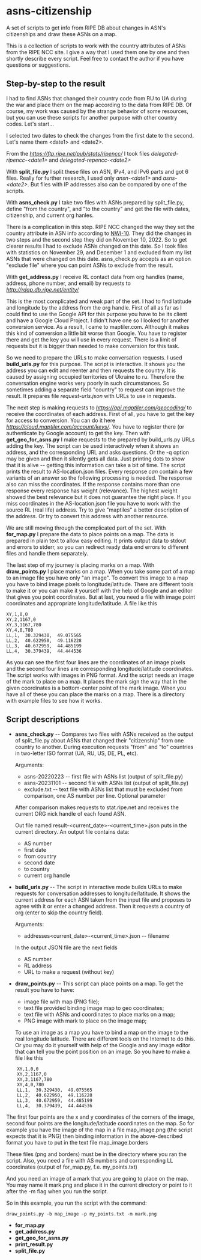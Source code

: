 # asns-citizenship
A set of scripts to get info from RIPE DB about changes in ASN's citizenships and draw these ASNs on a map.

This is a collection of scripts to work with the country attributes of ASNs from the RIPE NCC site. I give a way that I used them one by one and then shortly
describe every script. Feel free to contact the author if you have questions or suggestions.

## Step-by-step to the result

I had to find ASNs that changed their country code from RU to UA during the war and place them on the map according to the data from RIPE DB. Of course, my work was caused by the strange behavior of some resources, but you can use these scripts for another purpose with other country codes. Let's start...

I selected two dates to check the changes from the first date to the second. Let's name them &lt;date1&gt; and &lt;date2&gt;.

From the _https://ftp.ripe.net/pub/stats/ripencc/_ I took files _delegated-ripencc-&lt;date1&gt;_ and _delegated-repencc-&lt;date2&gt;_

With **split_file.py** I split these files on ASN, IPv4, and IPv6 parts and got 6 files. Really for further research, I used only _ansn-&lt;date1&gt;_ and 
_asns-&lt;date2&gt;_. But files with IP addresses also can be compared by one of the scripts.

With **asns_check.py** I take two files with ASNs prepared by split_file.py, define "from the country", and "to the country" and get the file with dates, citizenship, and current org hanles.

There is a complication in this step. RIPE NCC changed the way they set the country attribute in ASN info according to [NWI-10](https://labs.ripe.net/author/wilhelm/impact-of-nwi-10-on-country-codes-in-delegated-statistics/). They did the changes in two steps and the second step they did on November 10, 2022. So to get clearer results I had to exclude ASNs changed on this date. So I took files with statistics on November 29, and December 1 and excluded from my list ASNs that were changed on this date. asns_check.py accepts as an option "exclude file" where you can point ASNs to exclude from the result.

With **get_address.py** I receive RL contact data from org handles (name, address, phone number, and email) by requests to _http://rdap.db.ripe.net/entity/_

This is the most complicated and weak part of the set. I had to find latitude and longitude by the address from the org handle. First of all as far as I could find to use the Google API for this purpose you have to be its client and have a Google Cloud Project. I didn't have one so I looked for another conversion service. As a result, I came to maptiler.com. Although it makes this kind of conversion a little bit worse than Google. You have to register there and get the key you will use in every request. There is a limit of requests but it is bigger than needed to make conversion for this task.

So we need to prepare the URLs to make conversation requests. I used **build_urls.py** for this purpose. The script is interactive. It shows you the address you can edit and reenter and then requests the country. It is caused by assigning occupied territories of Ukraine to ru. Therefore the conversation engine works very poorly in such circumstances. So sometimes adding a separate field "country" to request can improve the result. It prepares file _request-urls.json_ with URLs to use in requests.

The next step is making requests to _https://api.maptiler.com/geocoding/_ to receive the coordinates of each address. First of all, you have to get the key for access to conversion. You can do it here _https://cloud.maptiler.com/account/keys/_. You have to register there (or authenticate by Google account) to get the key. Then with **get_geo_for_asns.py** I make requests to the prepared by build_urls.py URLs adding the key. The script can be used interactively when it shows an address, and the corresponding URL and asks questions. Or the -q option may be given and then it silently gets all data. Just printing dots to show that it is alive -- getting this information can take a bit of time. The script prints the result to AS<number>-location.json files. Every response _can_ contain a few variants of an answer so the following processing is needed. The response also can miss the coordinates. If the response contains more than one response every response has weight (relevance). The highest weight showed the best relevance but it does not guarantee the right place. If you miss coordinates in the AS<number>-location.json file you have to work with the source RL (real life) address. Try to give "maptiles" a better description of the address. Or try to convert this address with another resource. 

We are still moving through the complicated part of the set. With **for_map.py** I prepare the data to place points on a map. The data is prepared in plain text to allow easy editing. It prints output data to stdout and errors to stderr, so you can redirect ready data end errors to different files and handle them separately.

The last step of my journey is placing marks on a map. With **draw_points.py** I place marks on a map. When you take some part of a map to an image file you have only "an image". To convert this image to a map you have to bind image pixels to longitude/latitude. There are different tools to make it or you can make it yourself with the help of Google and an editor that gives you point coordinates. But at last, you need a file with image point coordinates and appropriate longitude/latitude. A file like this
```
XY,1,0,0
XY,2,1167,0
XY,3,1167,780
XY,4,0,780
LL,1,  30.329430,  49.075565
LL,2,  40.622950,  49.116228
LL,3,  40.672959,  44.485199
LL,4,  30.379439,  44.444536
```
As you can see the first four lines are the coordinates of an image pixels and the second four lines are corresponding longitude/latitude coordinates. The script works with images in PNG format. And the script needs an image of the mark to place on a map. It places the mark sign the way that in the given coordinates is a bottom-center point of the mark image. When you have all of these you can place the marks on a map. There is a directory with example files to see how it works.

## Script descriptions

+ **asns_check.py** -- Compares two files with ASNs received as the output of split_file.py about ASNs that
    changed their "citizenship" from one country to another. During execution
    requests "from" and "to" countries in two-letter ISO format (UA, RU, US, DE, PL,
    etc).
  
    Arguments:
    - asns-20220223 -- first file with ASNs list (output of split_file.py)
    - asns-20231101 -- second file with ASNs list (output of split_file.py)
    - exclude.txt -- text file with ASNs list that must be excluded from comparison, one AS number per line. Optional parameter

    After comparison makes requests to stat.ripe.net and receives the current ORG nick handle of each found ASN.

    Out file named result-<current_date>-<current_time>.json puts in the current directory. An output file contains data:
    - AS number
    - first date
    - from country
    - second date
    - to country
    - current org handle
  
+ **build_urls.py** -- The script in interactive mode builds URLs to make requests for conversation addresses to longitude/latitude. It shows the current address for each ASN taken from the input file and proposes to agree with it or enter a changed address. Then it requests a country of org (enter to skip the country field).

    Arguments:
    - addresses<current_date>-<current_time>.json -- filename

    In the output JSON file are the next fields
    - AS number
    - RL address
    - URL to make a request (without key)
  
+ **draw_points.py** -- This script can place points on a map. To get the result you have to have:
    - image file with map (PNG file);
    - text file provided binding image map to geo coordinates;
    - text file with ASNs and coordinates to place marks on a map;
    - PNG image with mark to place on the image map;
      
    To use an image as a map you have to bind a map on the image to the real longitude latitude. There are different tools on the Internet to do this. Or you may do it yourself with help of the Google and any image editor that can tell you the point position on an image. So you have to make a file like this
```
    XY,1,0,0
    XY,2,1167,0
    XY,3,1167,780
    XY,4,0,780
    LL,1,  30.329430,  49.075565
    LL,2,  40.622950,  49.116228
    LL,3,  40.672959,  44.485199
    LL,4,  30.379439,  44.444536
```
The first four points are the x and y coordinates of the corners of the image, second four points are the longitude/latitude coordinates on the map. So for example you have the image of the map in a file map_image.png (the script expects that it is PNG) then binding information in the above-described format you have to put in the text file map_image.borders

These files (png and borders) must be in the directory where you ran the script. Also, you need a file with AS numbers and corresponding LL coordinates (output of for_map.py, f.e. my_points.txt)

And you need an image of a mark that you are going to place on the map. You may name it mark.png and place it in the current directory or point to it after the -m flag when you run the script.

So in this example, you run the script with the command:
```
draw_points.py -b map_image -p my_points.txt -m mark.png
```
+ **for_map.py**
+ **get_address.py**
+ **get_geo_for_asns.py**
+ **print_result.py**
+ **split_file.py**
